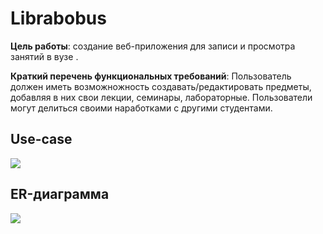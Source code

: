 # Librabobus

**Цель работы**: создание веб-приложения для записи и просмотра занятий в вузе .

**Краткий перечень функциональных требований**:
Пользователь должен иметь возможножность создавать/редактировать предметы, добавляя в них свои лекции, семинары, лабораторные. Пользователи могут делиться своими наработками с другими студентами.

## Use-case
![](https://sun9-72.userapi.com/impg/jlj5ZiWwV762TznLp8Py4nvJwEPXX3xAOP-skw/EoZxNttC8aU.jpg?size=431x291&quality=96&sign=8c9117b0ddc4bca62df94cb3e62423c9&type=album)

## ER-диаграмма 
![](https://sun9-62.userapi.com/impg/ZrmP2Rsf1lGeZTcRFk3MSFm5wElyFj9lo6GUSQ/D0lgjGChRuo.jpg?size=671x482&quality=96&sign=b4e8c540202f22c27637a2ce3c4f4c33&type=album)

